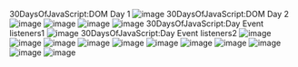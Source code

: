 30DaysOfJavaScript:DOM Day 1
![image](https://github.com/FariaAfrose/30-Days-Of-JS-Practice/assets/154304357/0623641c-fe47-4eaf-a082-28c9f3f3c8d3)
30DaysOfJavaScript:DOM Day 2
![image](https://github.com/FariaAfrose/30-Days-Of-JS-Practice/assets/154304357/2058496d-72db-48d2-bfd2-e0f12f012851)
![image](https://github.com/FariaAfrose/30-Days-Of-JS-Practice/assets/154304357/1e64ab17-1892-40d5-b5ec-a746f3e2737a)
![image](https://github.com/FariaAfrose/30-Days-Of-JS-Practice/assets/154304357/de3d8388-725e-4b87-9eb4-739759b0aee9)
![image](https://github.com/FariaAfrose/30-Days-Of-JS-Practice/assets/154304357/79fb286b-745f-4046-a0dc-9109ae851b04)
30DaysOfJavaScript:Day Event listeners1
![image](https://github.com/FariaAfrose/30-Days-Of-JS-Practice/assets/154304357/31f5c642-d204-40b8-83f4-980047fa730c)
30DaysOfJavaScript:Day Event listeners2
![image](https://github.com/FariaAfrose/30-Days-Of-JS-Practice/assets/154304357/cec25cd2-891a-4735-9592-0e01250ed5ae)
![image](https://github.com/FariaAfrose/30-Days-Of-JS-Practice/assets/154304357/a7885370-995e-49ca-8ed1-319696449cb5)
![image](https://github.com/FariaAfrose/30-Days-Of-JS-Practice/assets/154304357/af1af226-a625-435f-b6a7-7645e803d46b)
![image](https://github.com/FariaAfrose/30-Days-Of-JS-Practice/assets/154304357/904867c9-09fe-4094-9e5d-be20b265acdd)
![image](https://github.com/FariaAfrose/30-Days-Of-JS-Practice/assets/154304357/0c091e78-db1b-4505-844b-aa09730aa4f8)
![image](https://github.com/FariaAfrose/30-Days-Of-JS-Practice/assets/154304357/0ff8eec4-110f-49b5-ac91-6d452af1b664)
![image](https://github.com/FariaAfrose/30-Days-Of-JS-Practice/assets/154304357/b3b94751-3484-481d-9d9c-900c46c20ac7)
![image](https://github.com/FariaAfrose/30-Days-Of-JS-Practice/assets/154304357/50b14d90-d0f8-4ea0-85f5-ecd6374cdbe7)
![image](https://github.com/FariaAfrose/30-Days-Of-JS-Practice/assets/154304357/1bdeaee8-d669-48ec-beae-491f790a6851)
![image](https://github.com/FariaAfrose/30-Days-Of-JS-Practice/assets/154304357/ac316077-3ea4-4be2-928d-993f30dbeff2)
![image](https://github.com/FariaAfrose/30-Days-Of-JS-Practice/assets/154304357/9a97e95e-a22c-4a68-aa08-53c8c9282356)

